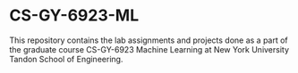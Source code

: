 # CS-GY-6923-ML
This repository contains the lab assignments and projects done as a part of the graduate course CS-GY-6923 Machine Learning at New York University Tandon School of Engineering. 
